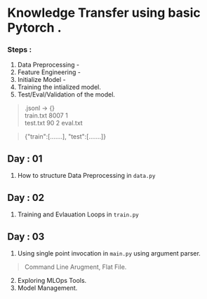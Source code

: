 # Knowledge Transfer using basic Pytorch .
### Steps :
1) Data Preprocessing -
2) Feature Engineering -  
3) Initialize Model -
3) Training the intialized model.
4) Test/Eval/Validation of the model.



>.jsonl     -> {}  
>train.txt     8007 1   
test.txt      90   2
eval.txt



>{"train":[.......],
>"test":[.......]}

## Day : 01  
1) How to structure Data Preprocessing in `data.py`
## Day : 02
1) Training and Evlauation Loops in `train.py`

## Day : 03 
1) Using single point invocation in `main.py` using argument parser.
> Command Line Arugment, Flat File.
2) Exploring MLOps Tools.
3) Model Management.